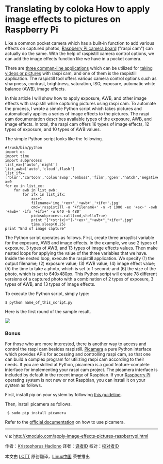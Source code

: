 Translating by coloka
How to apply image effects to pictures on Raspberry Pi
================================================================================
Like a common pocket camera which has a built-in function to add various effects on captured photos, [Raspberry Pi camera board][1] ("raspi cam") can actually do the same. With the help of raspistill camera control options, we can add the image effects function like we have in a pocket camera.

There are [three comman-line applications][2] which can be utilized for [taking videos or pictures][3] with raspi cam, and one of them is the raspistill application. The raspistill tool offers various camera control options such as sharpness, contrast, brightness, saturation, ISO, exposure, automatic white balance (AWB), image effects.

In this article I will show how to apply exposure, AWB, and other image effects with raspistill while capturing pictures using raspi cam. To automate the process, I wrote a simple Python script which takes pictures and automatically applies a series of image effects to the pictures. The raspi cam documentation describes available types of the exposure, AWB, and image effects. In total, the raspi cam offers 16 types of image effects, 12 types of exposure, and 10 types of AWB values. 

The simple Python script looks like the following.

    #!/usb/bin/python
    import os
    import time
    import subprocess
    list_ex=['auto','night']
    list_awb=['auto','cloud',flash']
    list_ifx=['blur','cartoon','colourswap','emboss','film','gpen','hatch','negative','oilpaint','posterise','sketch','solarise','watercolour']
    x=0
    for ex in list_ex:
        for awb in list_awb:
            for ifx in list_ifx:
                x=x+1
                filename='img_'+ex+'_'+awb+'_'+ifx+'.jpg'
                cmd='raspistill -o '+filename+' -n -t 1000 -ex '+ex+' -awb '+awb+' -ifx '+ifx+' -w 640 -h 480'
                pid=subprocess.call(cmd,shell=True)
                print "["+str(x)+"]-"+ex+"_"+awb+"_"+ifx+".jpg"
                time.sleep(0.25)
    print "End of image capture"

The Python script operates as follows. First, create three array/list variable for the exposure, AWB and image effects. In the example, we use 2 types of exposure, 3 types of AWB, and 13 types of image effects values. Then make nested loops for applying the value of the three variables that we have. Inside the nested loop, execute the raspistill application. We specify (1) the output filename; (2) exposure value; (3) AWB value; (4) image effect value; (5) the time to take a photo, which is set to 1 second; and (6) the size of the photo, which is set to 640x480px. This Python script will create 78 different versions of a captured photo with a combination of 2 types of exposure, 3 types of AWB, and 13 types of image effects.

To execute the Python script, simply type:

    $ python name_of_this_script.py 

Here is the first round of the sample result.

![](https://farm8.staticflickr.com/7483/16134215939_c93291158a_c.jpg)

### Bonus ###

For those who are more interested, there is another way to access and control the raspi cam besides raspistill. [Picamera][4] a pure Python interface which provides APIs for accessing and controlling raspi cam, so that one can build a complex program for utilizing raspi cam according to their needs. If you are skilled at Python, picamera is a good feature-complete interface for implementing your raspi cam project. The picamera interface is included by default in the recent image of Raspbian. If your [Raspberry Pi][5] operating system is not new or not Raspbian, you can install it on your system as follows.

First, install pip on your system by following [this guideline][6].

Then, install picamera as follows.

     $ sudo pip install picamera 

Refer to the [official documentation][7] on how to use picamera.

--------------------------------------------------------------------------------

via: http://xmodulo.com/apply-image-effects-pictures-raspberrypi.html

作者：[Kristophorus Hadiono][a]
译者：[译者ID](https://github.com/译者ID)
校对：[校对者ID](https://github.com/校对者ID)

本文由 [LCTT](https://github.com/LCTT/TranslateProject) 原创翻译，[Linux中国](http://linux.cn/) 荣誉推出

[a]:http://xmodulo.com/author/kristophorus
[1]:http://xmodulo.com/go/picam
[2]:http://www.raspberrypi.org/documentation/usage/camera/raspicam/
[3]:http://xmodulo.com/install-raspberry-pi-camera-board.html
[4]:https://pypi.python.org/pypi/picamera
[5]:http://xmodulo.com/go/raspberrypi
[6]:http://ask.xmodulo.com/install-pip-linux.html
[7]:http://picamera.readthedocs.org/